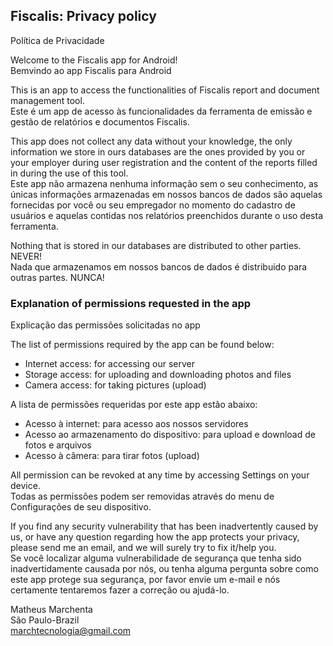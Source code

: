 ## Fiscalis: Privacy policy
Política de Privacidade

Welcome to the Fiscalis app for Android!<br />
Bemvindo ao app Fiscalis para Android

This is an app to access the functionalities of Fiscalis report and document management tool.<br />
Este é um app de acesso às funcionalidades da ferramenta de emissão e gestão de relatórios e documentos Fiscalis.

This app does not collect any data without your knowledge, the only information we store in ours databases are the ones provided by you or your employer during user registration and the content of the reports filled in during the use of this tool. <br />
Este app não armazena nenhuma informação sem o seu conhecimento, as únicas informações armazenadas em nossos bancos de dados são aquelas fornecidas por você ou seu empregador no momento do cadastro de usuários e aquelas contidas nos relatórios preenchidos durante o uso desta ferramenta.

Nothing that is stored in our databases are distributed to other parties. NEVER!<br />
Nada que armazenamos em nossos bancos de dados é distribuido para outras partes. NUNCA!

### Explanation of permissions requested in the app
Explicação das permissões solicitadas no app

The list of permissions required by the app can be found below:
- Internet access: for accessing our server
- Storage access: for uploading and downloading photos and files
- Camera access: for taking pictures (upload)

A lista de permissões requeridas por este app estão abaixo:
- Acesso à internet: para acesso aos nossos servidores
- Acesso ao armazenamento do dispositivo: para upload e download de fotos e arquivos
- Acesso à câmera: para tirar fotos (upload)

All permission can be revoked at any time by accessing Settings on your device.<br />
Todas as permissões podem ser removidas através do menu de Configurações de seu dispositivo.


If you find any security vulnerability that has been inadvertently caused by us, or have any question regarding how the app protects your privacy, please send me an email, and we will surely try to fix it/help you.<br />
Se você localizar alguma vulnerabilidade de segurança que tenha sido inadvertidamente causada por nós, ou tenha alguma pergunta sobre como este app protege sua segurança, por favor envie um e-mail e nós certamente tentaremos fazer a correção ou ajudá-lo.

 
Matheus Marchenta <br />
São Paulo-Brazil<br />
marchtecnologia@gmail.com
